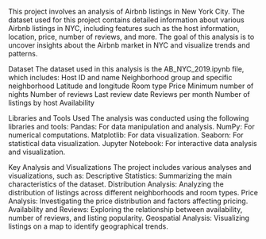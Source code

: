 This project involves an analysis of Airbnb listings in New York City. The dataset used for this project contains detailed information about various Airbnb listings in NYC, including features such as the host information, location, price, number of reviews, and more. The goal of this analysis is to uncover insights about the Airbnb market in NYC and visualize trends and patterns.

Dataset
The dataset used in this analysis is the AB_NYC_2019.ipynb file, which includes:
Host ID and name
Neighborhood group and specific neighborhood
Latitude and longitude
Room type
Price
Minimum number of nights
Number of reviews
Last review date
Reviews per month
Number of listings by host
Availability

Libraries and Tools Used
The analysis was conducted using the following libraries and tools:
Pandas: For data manipulation and analysis.
NumPy: For numerical computations.
Matplotlib: For data visualization.
Seaborn: For statistical data visualization.
Jupyter Notebook: For interactive data analysis and visualization.


Key Analysis and Visualizations
The project includes various analyses and visualizations, such as:
Descriptive Statistics: Summarizing the main characteristics of the dataset.
Distribution Analysis: Analyzing the distribution of listings across different neighborhoods and room types.
Price Analysis: Investigating the price distribution and factors affecting pricing.
Availability and Reviews: Exploring the relationship between availability, number of reviews, and listing popularity.
Geospatial Analysis: Visualizing listings on a map to identify geographical trends.
